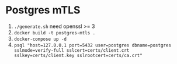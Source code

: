 # Postgres mTLS

1. `./generate.sh` need openssl >= 3
2. `docker build -t postgres-mtls .`
3. `docker-compose up -d`
4. `psql "host=127.0.0.1 port=5432 user=postgres dbname=postgres sslmode=verify-full sslcert=certs/client.crt sslkey=certs/client.key sslrootcert=certs/ca.crt"`
